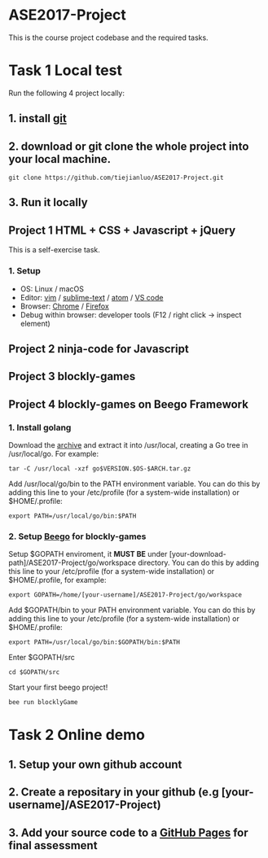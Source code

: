 # ASE2017-Project
This is the course project codebase and the required tasks.

# Task 1 Local test
Run the following 4 project locally:

## 1. install [git](https://git-scm.com/downloads)

## 2. download or git clone the whole project into your local machine.
```
git clone https://github.com/tiejianluo/ASE2017-Project.git
```
## 3. Run it locally 

## Project 1 HTML + CSS + Javascript + jQuery
This is a self-exercise task.
### 1. Setup 
* OS: Linux / macOS
* Editor: [vim](http://www.vim.org/download.php) / [sublime-text](http://www.sublimetext.com/3) / [atom](https://atom.io/) / [VS code](https://code.visualstudio.com)
* Browser: [Chrome](http://www.google.cn/chrome/browser/desktop) / [Firefox](http://www.firefox.com.cn)
* Debug within browser: developer tools (F12 / right click -> inspect element) 
## Project 2 ninja-code for Javascript
###
## Project 3 blockly-games

## Project 4 blockly-games on Beego Framework
### 1. Install golang
Download the [archive](https://golang.org/dl) and extract it into /usr/local, creating a Go tree in /usr/local/go. For example:
```
tar -C /usr/local -xzf go$VERSION.$OS-$ARCH.tar.gz
```
Add /usr/local/go/bin to the PATH environment variable. 
You can do this by adding this line to your /etc/profile (for a system-wide installation) or $HOME/.profile:
```
export PATH=/usr/local/go/bin:$PATH
```
### 2. Setup [Beego](https://beego.me/quickstart) for blockly-games
Setup $GOPATH enviroment, it **MUST BE** under [your-download-path]/ASE2017-Project/go/workspace directory. 
You can do this by adding this line to your /etc/profile (for a system-wide installation) or $HOME/.profile, for example:
```
export GOPATH=/home/[your-username]/ASE2017-Project/go/workspace
```
Add $GOPATH/bin to your PATH environment variable. 
You can do this by adding this line to your /etc/profile (for a system-wide installation) or $HOME/.profile:
```
export PATH=/usr/local/go/bin:$GOPATH/bin:$PATH
```
Enter $GOPATH/src 
```
cd $GOPATH/src
```
Start your first beego project!
```
bee run blocklyGame
```
# Task 2 Online demo
## 1. Setup your own github account
## 2. Create a repositary in your github (e.g [your-username]/ASE2017-Project)
## 3. Add your source code to a [GitHub Pages](https://pages.github.com/) for final assessment
